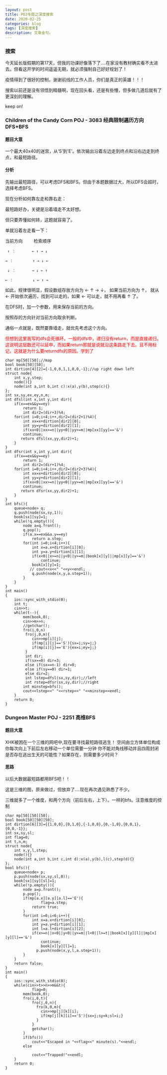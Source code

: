 ```yaml
---
layout: post
title: POJ专题之深度搜索
date: 2020-02-25
categories: blog
tags: [深度搜索]
description: 文章金句。
---
```


### 搜索
今天延长版假期的第17天，但我的功课好像落下了....在家没有教材确实看不太进去。但看这开学的时间遥遥无期，就必须强制自己好好规划了！

疫情得到了很好的控制，谢谢前线的工作人员，你们是真正的英雄！！！

搜索以前还是没有领悟到精髓啊，现在回头看，还是有些懵，但多做几道后就有了更深刻的理解。

keep on!

### Children of the Candy Corn POJ - 3083  经典限制遍历方向DFS+BFS

#### 题目大意
一个最大40x40的迷宫，从‘S’到'E’。依次输出沿着左边走到终点和沿右边走到终点，和最短路径。<br>

#### 分析
先输出最短路径，可以考虑DFS和BFS。但由于本题数据过大，所以DFS会超时，选择考虑BFS。

现在分析如何靠左走和靠右走：

最短路好办，关键是沿着墙走不太好想。

但只要弄懂如何转，这题就容易了。

单就沿着左走看一下：

当前方向 　　  检索顺序

     ↑ ：    　　← ↑ → ↓

    → ：    　   ↑ → ↓ ← 

     ↓ ：    　　→ ↓ ← ↑ 

    ← ：    　   ↓ ← ↑ → 

如此，规律很明显，假设数组存放方向为 ← ↑ → ↓， 如果当前方向为 ↑， 就从 ← 开始依次遍历，找到可以走的，如果 ← 可以走，就不用再看 ↑ 了。

在DFS时，加一个参数，用来保存当前的方向。

按照存的方向针对当前方向取余判断。 

通俗一点就是，既然要靠墙走，就优先考虑这个方向。<br>

<p style="color:red">但想到这里我写的dfs会死循环。一般的dfs中，递归没有return，而是直接递归，这说明这层数还可以延申，而如果return那就是说就沿这条路走下去。且不用标记，这就是为什么要returndfs的原因。学到了</p>

```
char mp[50][50];//map
bool book[50][50];
int dirtion[4][2]={-1,0,0,1,1,0,0,-1};//up right down left
struct node{
    int x,y,step;
    node(){}
    node(int a,int b,int c):x(a),y(b),step(c){}
};
int sx,sy,ex,ey,n,m;
int dfsl(int x,int y,int dir){
    if(x==ex&&y==ey)
        return 1;
        int dir2=(dir+3)%4;
    for(int i=0;i<4;i++,dir2=(dir2+1)%4){
        int xx=x+dirtion[dir2][0];
        int yy=y+dirtion[dir2][1];
        if(xx<0||xx>=n||yy<0||yy>=m||mp[xx][yy]=='&')
        continue;
       return dfsl(xx,yy,dir2)+1;
    }
}
int dfsr(int x,int y,int dir){
    if(x==ex&&y==ey)
        return 1;
        int dir2=(dir+1)%4;
    for(int i=0;i<4;i++,dir2=(dir2+3)%4){
        int xx=x+dirtion[dir2][0];
        int yy=y+dirtion[dir2][1];
        if(xx<0||xx>=n||yy<0||yy>=m||mp[xx][yy]=='&')
        continue;
       return dfsr(xx,yy,dir2)+1;
    }
}
int bfs(){
    queue<node> q;
    q.push(node(sx,sy,1));
    book[sx][sy]=1;
    while(!q.empty()){
        node a=q.front();
        q.pop();
        if(a.x==ex&&a.y==ey)
            return a.step;
        for(int i=0;i<4;i++){
            int x=a.x+dirtion[i][0];
            int y=a.y+dirtion[i][1];
            if(x<0||x>=n||y<0||y>=m||book[x][y]||mp[x][y]=='&')
                continue;
            book[x][y]=1;
           // cout<<x<<" "<<y<<endl;
            q.push(node(x,y,a.step+1));
        }
    }
}
int main()
{
    ios::sync_with_stdio(0);
    int t;
    cin>>t;
    while(t--){
        mem(book,0);
        cin>>m>>n;
        //getchar();
        fro(i,0,n)
         fro(j,0,m){
            cin>>mp[i][j];
            if(mp[i][j]=='S'){sx=i;sy=j;}
            if(mp[i][j]=='E'){ex=i;ey=j;}
         }
         int dir;
         if(sx==0) dir=3;
         else if(sx==n-1) dir=0;
         else if(sy==0) dir=1;
         else dir=2;
         int lstep=dfsl(sx,sy,dir);//left
         int rstep=dfsr(sx,sy,dir);//right
        int minstep=bfs();
        cout<<lstep<<" "<<rstep<<" "<<minstep<<endl;
    }
    return 0;
}
```


### Dungeon Master POJ - 2251 高维BFS

#### 题目大意
XHK被困在一个三维的网吧中,现在要寻找最短路径逃生！
空间由立方体单位构成
你每次向上下前后左右移动一个单位需要一分钟
你不能对角线移动并且四周封闭
是否存在逃出生天的可能性？如果存在，则需要多少时间？
#### 思路

以后大数据最短路都用BFS吧！！

这是三维的图，原来做过，但放弃了....现在再次遇见熟悉了不少。

三维就多了一个维度，和两个方向（前后左右，上下）。一样的bfs。注意维度的控制

```
char mp[50][50][50];
bool book[50][50][50];
int dirtion[6][3]={{1,0,0},{0,1,0},{-1,0,0},{0,-1,0},{0,0,1},{0,0,-1}};
int sx,sy,sl;
int flag=0;
int t,n,m;
struct node{
    int x,y,l,step;
    node(){}
    node(int a,int b,int c,int d):x(a),y(b),l(c),step(d){}
};
bool bfs(){
    queue<node> p;
    p.push(node(sx,sy,sl,0));
    book[sx][sy][sl]=1;
    while(!p.empty()){
        node a=p.front();
        p.pop();
        if(mp[a.x][a.y][a.l]=='E'){
                flag=a.step;
            return true;
        }
        for(int i=0;i<6;i++){
            int x=a.x+dirtion[i][0];
            int y=a.y+dirtion[i][1];
            int l=a.l+dirtion[i][2];
            if(x>=n||x<0||y<0||y>=m||l<0||l>=t||book[x][y][l]||mp[x][y][l]=='&')
                continue;
                book[x][y][l]=1;
              p.push(node(x,y,l,a.step+1));
        }
    }
    return false;
}
int main()
{
    ios::sync_with_stdio(0);
    while(cin>>t>>n>>m&&t){
            flag=0;
        mem(book,0);
        fro(i,0,t){
            fro(j,0,n){
              fro(k,0,m){
                cin>>mp[j][k][i];
                if(mp[j][k][i]=='S'){sx=j;sy=k;sl=i;}
              }
            }
            getchar();
        }
        if(bfs())
            cout<<"Escaped in "<<flag<<" minute(s)."<<endl;
        else

            cout<<"Trapped!"<<endl;
    }
    return 0;
}
```